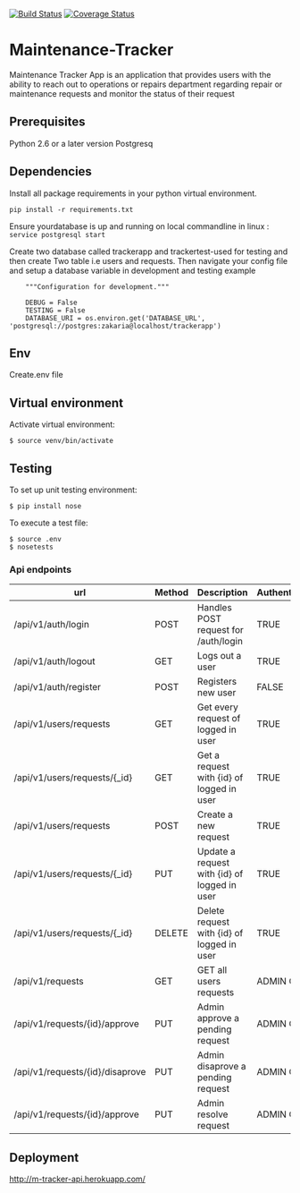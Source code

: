 [![Build Status](https://travis-ci.org/blac-siren/Maintenance-Tracker.svg?branch=develop)](https://travis-ci.org/blac-siren/Maintenance-Tracker)
[![Coverage Status](https://coveralls.io/repos/github/blac-siren/Maintenance-Tracker/badge.svg?branch=develop&service=github)](https://coveralls.io/github/blac-siren/Maintenance-Tracker?branch=deployment)

# Maintenance-Tracker
Maintenance Tracker App is an application that provides users with the ability to reach out to operations or repairs department regarding repair or maintenance requests and monitor the status of their request

## Prerequisites

Python 2.6 or a later version
Postgresq

## Dependencies
Install all package requirements in your python virtual environment.
```
pip install -r requirements.txt
```
Ensure yourdatabase is up and running on local commandline
in linux : ```service postgresql start```

Create two database called trackerapp and trackertest-used for testing and then create Two table
i.e users and requests. Then navigate your config file and setup a database variable in development and testing
example
``` class DevelopmentConfig(Config):
    """Configuration for development."""

    DEBUG = False
    TESTING = False
    DATABASE_URI = os.environ.get('DATABASE_URL', 'postgresql://postgres:zakaria@localhost/trackerapp')
```

## Env
Create.env file

## Virtual environment
Activate virtual environment:

```
$ source venv/bin/activate
```

## Testing
To set up unit testing environment:

```
$ pip install nose
```

To execute a test file:

```
$ source .env
$ nosetests
```




### Api endpoints

| url | Method|  Description| Authentication |
| --- | --- | --- | --- |
| /api/v1/auth/login | POST | Handles POST request for /auth/login | TRUE
| /api/v1/auth/logout | GET | Logs out a user | TRUE
| /api/v1/auth/register | POST | Registers new user | FALSE
| /api/v1/users/requests | GET | Get every request of logged in user|TRUE
| /api/v1/users/requests/{_id} | GET | Get a request with {id} of logged in user|TRUE
| /api/v1/users/requests | POST | Create a new request|TRUE
| /api/v1/users/requests/{_id}  | PUT | Update a request with {id} of logged in user|TRUE
| /api/v1/users/requests/{_id} | DELETE | Delete request with {id} of logged in user|TRUE
| /api/v1/requests | GET | GET all users requests|ADMIN ONLY
| /api/v1/requests/{id}/approve | PUT | Admin approve a pending request|ADMIN ONLY
| /api/v1/requests/{id}/disaprove| PUT | Admin disaprove a pending request|ADMIN ONLY
| /api/v1/requests/{id}/approve | PUT | Admin resolve request|ADMIN ONLY

## Deployment
http://m-tracker-api.herokuapp.com/


